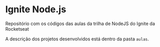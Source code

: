 # Ignite Node.js
Repositório com os códigos das aulas da trilha de NodeJS do Ignite da Rocketseat

A descrição dos projetos desenvolvidos está dentro da pasta `aulas`.
